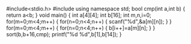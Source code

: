 #include<stdio.h>
#include<algorithm>
using namespace std;
bool cmp(int a,int b)
{
	return a<b;
}
void main()
{
	int a[4][4];
	int b[16];
	int m,n,i=0;
	for(m=0;m<4;m++)
	{
		for(n=0;n<4;n++)
		{
			scanf("%d",&a[m][n]);
		}
	}
	for(m=0;m<4;m++)
	{
		for(n=0;n<4;n++)
		{
			b[i++]=a[m][n];
		}
	}
	sort(b,b+16,cmp);
	printf("%d %d",b[1],b[14]);
}

